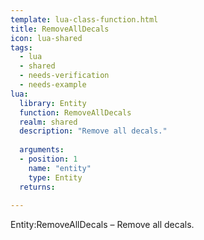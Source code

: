 ```yaml
---
template: lua-class-function.html
title: RemoveAllDecals
icon: lua-shared
tags:
  - lua
  - shared
  - needs-verification
  - needs-example
lua:
  library: Entity
  function: RemoveAllDecals
  realm: shared
  description: "Remove all decals."
  
  arguments:
  - position: 1
    name: "entity"
    type: Entity
  returns:
    
---
```


<div class="lua__search__keywords">
Entity:RemoveAllDecals &#x2013; Remove all decals.
</div>
